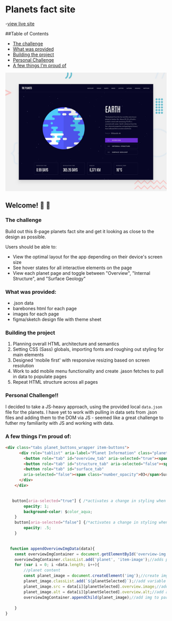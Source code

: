 # Planets fact site

-[view live site](https://planet-facts-site.vercel.app/)

##Table of Contents

- [The challenge](#the-challenge)
- [What was provided](#what-was-provided)
- [Building the project](#building-the-project)
- [Personal Challenge](#personal-challenge)
- [A few things I'm proud of](#a-few-things-i'm-proud-of:)


![Design preview for the Planets fact site coding challenge](./preview.jpg)

## Welcome! 👋 🚀 

### The challenge

Build out this 8-page planets fact site and get it looking as close to the design as possible.

Users should be able to:

- View the optimal layout for the app depending on their device's screen size
- See hover states for all interactive elements on the page
- View each planet page and toggle between "Overview", "Internal Structure", and "Surface Geology"

### What was provided:

+ .json data
+ barebones html for each page
+ images for each page
+ figma/sketch design file with theme sheet

### Building the project

1. Planning overall HTML architecture and semantics
2. Setting CSS (Sass) globals, importing fonts and roughing out styling for main elements
3. Designed 'mobile first' with responsive resizing based on screen resolution
4. Work to add mobile menu functionality and create .jason fetches to pull in data to populate pages
5. Repeat HTML structure across all pages

### Personal Challenge!!

I decided to take a JS-heavy approach, using the provided local `data.json` file for the planets. I have yet to work with pulling in data sets from .json files and adding them to the DOM via JS - seemed like a great challenge to futher my familiarity with JS and working with data.

### A few things I'm proud of:

```html
<div class="tabs planet_buttons_wrapper item-buttons">
      <div role="tablist" aria-label="Planet Information" class="planet_details_buttons">
        <button role="tab" id="overview_tab" aria-selected="true"><span class="number_opacity">01</span>Overview</button>
        <button role="tab" id="structure_tab" aria-selected="false"><span class="number_opacity">02</span><span class="tab_desk_vis">Internal </span>Structure</button>
        <button role="tab" id="surface_tab"
        aria-selected="false"><span class="number_opacity">03</span>Surface<span class="tab_desk_vis"> Geology</span></button>
      </div>
    </div>
```
```css - Targeting styling based on aria selection was new to me! Great to target it based off of actions taken by users and translated through JS.

   button[aria-selected="true"] { /*activates a change in styling when aria-selected is = to true*/
        opacity: 1;
        background-color: $color_aqua;
    }
    button[aria-selected="false"] {/*activates a change in styling when aria-selected is = to false*/
        opacity: .5;
    }
```
```js

  function appendOverviewImgData(data){
    const overviewImgContainer = document.getElementById('overview-img');//identify the container for overview via element ID// 
    overviewImgContainer.classList.add('planet', 'item-image');//adds planet class to overview
    for (var i = 0; i <data.length; i++){
        //planet content
        const planet_image = document.createElement('img');//create img variable
        planet_image.classList.add(`${planetSelected}`);//add variable class to image using template literals
        planet_image.src = data[i][planetSelected].overview.image;//add source to img (found via variables set by a class in the HTML!)
        planet_image.alt = data[i][planetSelected].overview.alt;//add alt desc to img (found via variables set by a class in the HTML!)
        overviewImgContainer.appendChild(planet_image);//add img to parent div
   
    }
}

```

